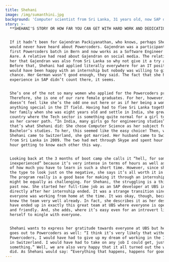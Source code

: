 ```yaml
---
title: Shehani
image: /img/sumanthini.jpg
background: 'Computer scientist from Sri Lanka, 31 years old, now SAP developer at UBS.'
story: >-
  **SHEHANI'S STORY OR HOW FAR YOU CAN GET WITH HARD WORK AND DEDICATION**


  If it hadn’t been for Gajendran Packiyanathan, who knows, perhaps Shehani
  would never have heard about Powercoders. Gajendran was a participant in the
  first Powercoders batch in Bern and now works as a Software Engineer at Migros
  Aare. A relative had read about Gajendran on social media. The relative told
  her that Gajendran was also from Sri Lanka so why not give it a try as well?
  Before that, Shehani had applied literally everywhere for an IT position. She
  would have been happy with an internship but nobody was willing to give her a
  chance. Her German wasn’t good enough, they said. The fact that she had IT
  experience in SAP didn’t count there, it seems. 


  She’s one of the not so many women who applied for the Powercoders program.
  Therefore, she is one of our rare female graduates. For her, however, it
  doesn’t feel like she’s the odd one out here or as if her being a woman was
  anything special in the IT field. Having had to flee Sri Lanka together with
  her family when she was eight years old and settle in India, she grew up in a
  country where the Tech sector is something quite normal for a girl to choose
  as her career path. “In India, many girls go for engineering studies” And
  that’s what Shehani did: She chose Computer Science as her subject for her
  Bachelor’s studies. To her, this seemed like the easy choice! Then, when
  Shehani came to Switzerland, she got married. Her husband came to Switzerland
  from Sri Lanka in 2009. The two had met through Skype and spent hour after
  hour getting to know each other this way.


  Looking back at the 3 months of boot camp she calls it “hell, for someone
  inexperienced” because it’s very intense in terms of hours as well as in terms
  of how much you have to learn in such a short time. However, since she’s not
  the type to look just on the negative, she says it’s all worth it in the end.
  The program really is a good base for making it through an internship that
  might be equally as challenging. For Shehani, the struggling is a thing of the
  past now. She started her full-time job as an SAP developer at UBS in April,
  directly after her internship ended. It was a strange transition since
  everyone was working from home at the time. It was okay, though, because she
  knew the team very well already. In fact, she describes it as her destiny to
  have ended up in exactly this great team at UBS where everyone is open-minded
  and friendly. And, she adds, where it’s easy even for an introvert like
  herself to mingle with everyone. 


  Shehani wants to express her gratitude towards everyone at UBS but her thanks
  goes out to Powercoders as well: “I think it’s very likely that without
  Powercoders, I would have had to give up my dream of working in the IT sector
  in Switzerland. I would have had to take on any job I could get, just to earn
  something.” Well, we are also very happy that it all turned out the way it
  did. As Shehani would say: “Everything that happens, happens for good.”
---
```


